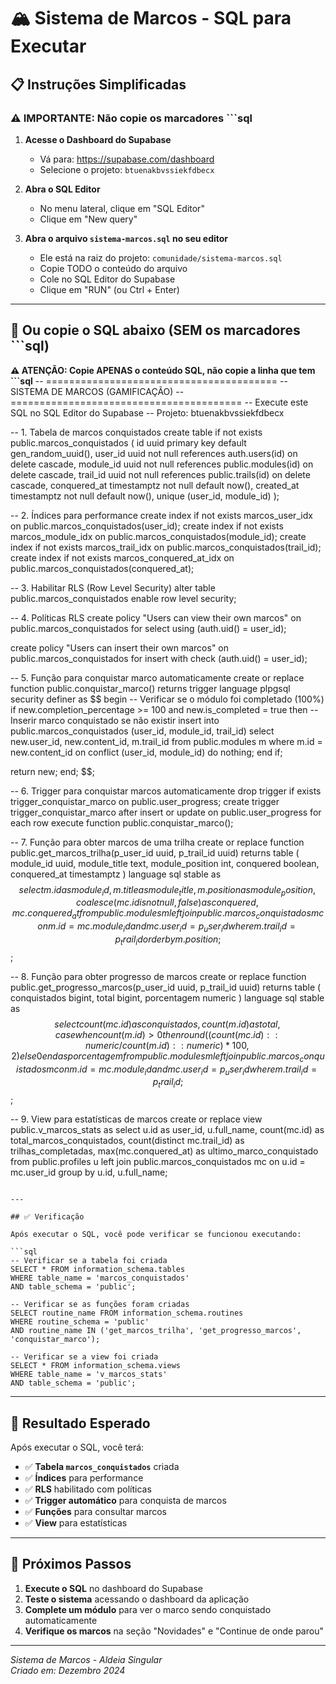 # 🏔️ Sistema de Marcos - SQL para Executar

## 📋 Instruções Simplificadas

### ⚠️ IMPORTANTE: Não copie os marcadores ```sql

1. **Acesse o Dashboard do Supabase**
   - Vá para: https://supabase.com/dashboard
   - Selecione o projeto: `btuenakbvssiekfdbecx`

2. **Abra o SQL Editor**
   - No menu lateral, clique em "SQL Editor"
   - Clique em "New query"

3. **Abra o arquivo `sistema-marcos.sql` no seu editor**
   - Ele está na raiz do projeto: `comunidade/sistema-marcos.sql`
   - Copie TODO o conteúdo do arquivo
   - Cole no SQL Editor do Supabase
   - Clique em "RUN" (ou Ctrl + Enter)

---

## 🚀 Ou copie o SQL abaixo (SEM os marcadores ```sql)

**⚠️ ATENÇÃO: Copie APENAS o conteúdo SQL, não copie a linha que tem ```sql**
-- ========================================
-- SISTEMA DE MARCOS (GAMIFICAÇÃO)
-- ========================================
-- Execute este SQL no SQL Editor do Supabase
-- Projeto: btuenakbvssiekfdbecx

-- 1. Tabela de marcos conquistados
create table if not exists public.marcos_conquistados (
  id uuid primary key default gen_random_uuid(),
  user_id uuid not null references auth.users(id) on delete cascade,
  module_id uuid not null references public.modules(id) on delete cascade,
  trail_id uuid not null references public.trails(id) on delete cascade,
  conquered_at timestamptz not null default now(),
  created_at timestamptz not null default now(),
  unique (user_id, module_id)
);

-- 2. Índices para performance
create index if not exists marcos_user_idx on public.marcos_conquistados(user_id);
create index if not exists marcos_module_idx on public.marcos_conquistados(module_id);
create index if not exists marcos_trail_idx on public.marcos_conquistados(trail_id);
create index if not exists marcos_conquered_at_idx on public.marcos_conquistados(conquered_at);

-- 3. Habilitar RLS (Row Level Security)
alter table public.marcos_conquistados enable row level security;

-- 4. Políticas RLS
create policy "Users can view their own marcos" on public.marcos_conquistados
  for select using (auth.uid() = user_id);

create policy "Users can insert their own marcos" on public.marcos_conquistados
  for insert with check (auth.uid() = user_id);

-- 5. Função para conquistar marco automaticamente
create or replace function public.conquistar_marco()
returns trigger language plpgsql security definer as $$
begin
  -- Verificar se o módulo foi completado (100%)
  if new.completion_percentage >= 100 and new.is_completed = true then
    -- Inserir marco conquistado se não existir
    insert into public.marcos_conquistados (user_id, module_id, trail_id)
    select 
      new.user_id,
      new.content_id,
      m.trail_id
    from public.modules m
    where m.id = new.content_id
    on conflict (user_id, module_id) do nothing;
  end if;
  
  return new;
end;
$$;

-- 6. Trigger para conquistar marcos automaticamente
drop trigger if exists trigger_conquistar_marco on public.user_progress;
create trigger trigger_conquistar_marco
  after insert or update on public.user_progress
  for each row execute function public.conquistar_marco();

-- 7. Função para obter marcos de uma trilha
create or replace function public.get_marcos_trilha(p_user_id uuid, p_trail_id uuid)
returns table (
  module_id uuid,
  module_title text,
  module_position int,
  conquered boolean,
  conquered_at timestamptz
) language sql stable as $$
  select 
    m.id as module_id,
    m.title as module_title,
    m.position as module_position,
    coalesce(mc.id is not null, false) as conquered,
    mc.conquered_at
  from public.modules m
  left join public.marcos_conquistados mc on m.id = mc.module_id and mc.user_id = p_user_id
  where m.trail_id = p_trail_id
  order by m.position;
$$;

-- 8. Função para obter progresso de marcos
create or replace function public.get_progresso_marcos(p_user_id uuid, p_trail_id uuid)
returns table (
  conquistados bigint,
  total bigint,
  porcentagem numeric
) language sql stable as $$
  select 
    count(mc.id) as conquistados,
    count(m.id) as total,
    case 
      when count(m.id) > 0 then round((count(mc.id)::numeric / count(m.id)::numeric) * 100, 2)
      else 0
    end as porcentagem
  from public.modules m
  left join public.marcos_conquistados mc on m.id = mc.module_id and mc.user_id = p_user_id
  where m.trail_id = p_trail_id;
$$;

-- 9. View para estatísticas de marcos
create or replace view public.v_marcos_stats as
select 
  u.id as user_id,
  u.full_name,
  count(mc.id) as total_marcos_conquistados,
  count(distinct mc.trail_id) as trilhas_completadas,
  max(mc.conquered_at) as ultimo_marco_conquistado
from public.profiles u
left join public.marcos_conquistados mc on u.id = mc.user_id
group by u.id, u.full_name;
```

---

## ✅ Verificação

Após executar o SQL, você pode verificar se funcionou executando:

```sql
-- Verificar se a tabela foi criada
SELECT * FROM information_schema.tables 
WHERE table_name = 'marcos_conquistados' 
AND table_schema = 'public';

-- Verificar se as funções foram criadas
SELECT routine_name FROM information_schema.routines 
WHERE routine_schema = 'public' 
AND routine_name IN ('get_marcos_trilha', 'get_progresso_marcos', 'conquistar_marco');

-- Verificar se a view foi criada
SELECT * FROM information_schema.views 
WHERE table_name = 'v_marcos_stats' 
AND table_schema = 'public';
```

---

## 🎯 Resultado Esperado

Após executar o SQL, você terá:

- ✅ **Tabela `marcos_conquistados`** criada
- ✅ **Índices** para performance
- ✅ **RLS** habilitado com políticas
- ✅ **Trigger automático** para conquista de marcos
- ✅ **Funções** para consultar marcos
- ✅ **View** para estatísticas

---

## 🚀 Próximos Passos

1. **Execute o SQL** no dashboard do Supabase
2. **Teste o sistema** acessando o dashboard da aplicação
3. **Complete um módulo** para ver o marco sendo conquistado automaticamente
4. **Verifique os marcos** na seção "Novidades" e "Continue de onde parou"

---

*Sistema de Marcos - Aldeia Singular*  
*Criado em: Dezembro 2024*
